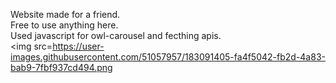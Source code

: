 Website made for a friend.<br/>
Free to use anything here.<br/>
Used javascript for owl-carousel and fecthing apis.<br/>
<img src=https://user-images.githubusercontent.com/51057957/183091405-fa4f5042-fb2d-4a83-bab9-7fbf937cd494.png</img>
